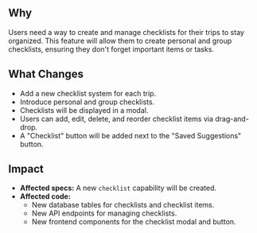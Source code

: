 ## Why
Users need a way to create and manage checklists for their trips to stay organized. This feature will allow them to create personal and group checklists, ensuring they don't forget important items or tasks.

## What Changes
- Add a new checklist system for each trip.
- Introduce personal and group checklists.
- Checklists will be displayed in a modal.
- Users can add, edit, delete, and reorder checklist items via drag-and-drop.
- A "Checklist" button will be added next to the "Saved Suggestions" button.

## Impact
- **Affected specs:** A new `checklist` capability will be created.
- **Affected code:**
  - New database tables for checklists and checklist items.
  - New API endpoints for managing checklists.
  - New frontend components for the checklist modal and button.
